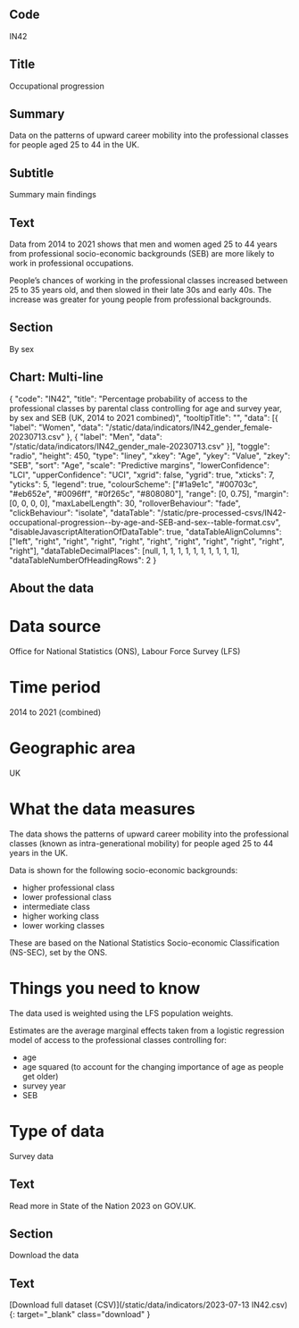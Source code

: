 ## Code
IN42

## Title
Occupational progression

## Summary
Data on the patterns of upward career mobility into the professional classes for people aged 25 to 44 in the UK.

## Subtitle
Summary main findings

## Text
Data from 2014 to 2021 shows that men and women aged 25 to 44 years from professional socio-economic backgrounds (SEB) are more likely to work in professional occupations.

People’s chances of working in the professional classes increased between 25 to 35 years old, and then slowed in their late 30s and early 40s. The increase was greater for young people from professional backgrounds.

## Section
By sex

## Chart: Multi-line
{
    "code": "IN42",
    "title": "Percentage probability of access to the professional classes by parental class controlling for age and survey year, by sex and SEB (UK, 2014 to 2021 combined)",
    "tooltipTitle": "",
    "data": [{
        "label": "Women",
        "data": "/static/data/indicators/IN42_gender_female-20230713.csv"
    }, {
        "label": "Men",
        "data": "/static/data/indicators/IN42_gender_male-20230713.csv"
    }],
    "toggle": "radio",
    "height": 450,
    "type": "liney",
    "xkey": "Age",
    "ykey": "Value",
    "zkey": "SEB",
    "sort": "Age",
    "scale": "Predictive margins",
    "lowerConfidence": "LCI",
    "upperConfidence": "UCI",
    "xgrid": false,
    "ygrid": true,
    "xticks": 7,
    "yticks": 5,
    "legend": true,
    "colourScheme": ["#1a9e1c", "#00703c", "#eb652e", "#0096ff", "#0f265c", "#808080"],
    "range": [0, 0.75],
    "margin": [0, 0, 0, 0],
    "maxLabelLength": 30,
    "rolloverBehaviour": "fade",
    "clickBehaviour": "isolate",
    "dataTable": "/static/pre-processed-csvs/IN42-occupational-progression--by-age-and-SEB-and-sex--table-format.csv",
    "disableJavascriptAlterationOfDataTable": true,
    "dataTableAlignColumns": ["left", "right", "right", "right", "right", "right", "right", "right", "right", "right", "right"],
    "dataTableDecimalPlaces": [null, 1, 1, 1, 1, 1, 1, 1, 1, 1, 1],
    "dataTableNumberOfHeadingRows": 2
}

## About the data
# Data source
Office for National Statistics (ONS), Labour Force Survey (LFS)

# Time period
2014 to 2021 (combined)

# Geographic area
UK

# What the data measures
The data shows the patterns of upward career mobility into the professional classes (known as intra-generational mobility) for people aged 25 to 44 years in the UK.

Data is shown for the following socio-economic backgrounds:
<ul class="govuk-list">
<li>higher professional class</li>
<li>lower professional class</li>
<li>intermediate class</li>
<li>higher working class</li>
<li>lower working classes</li>
</ul>

These are based on the National Statistics Socio-economic Classification (NS-SEC), set by the ONS.

# Things you need to know
The data used is weighted using the LFS population weights.

Estimates are the average marginal effects taken from a logistic regression model of access to the professional classes controlling for:
<ul class="govuk-list">
<li>age</li>
<li>age squared (to account for the changing importance of age as people get older)</li>
<li>survey year</li>
<li>SEB</li>
</ul>

# Type of data
Survey data

## Text
Read more in State of the Nation 2023 on GOV.UK.

## Section
Download the data

## Text
[Download full dataset (CSV)](/static/data/indicators/2023-07-13 IN42.csv){: target="_blank" class="download" }

